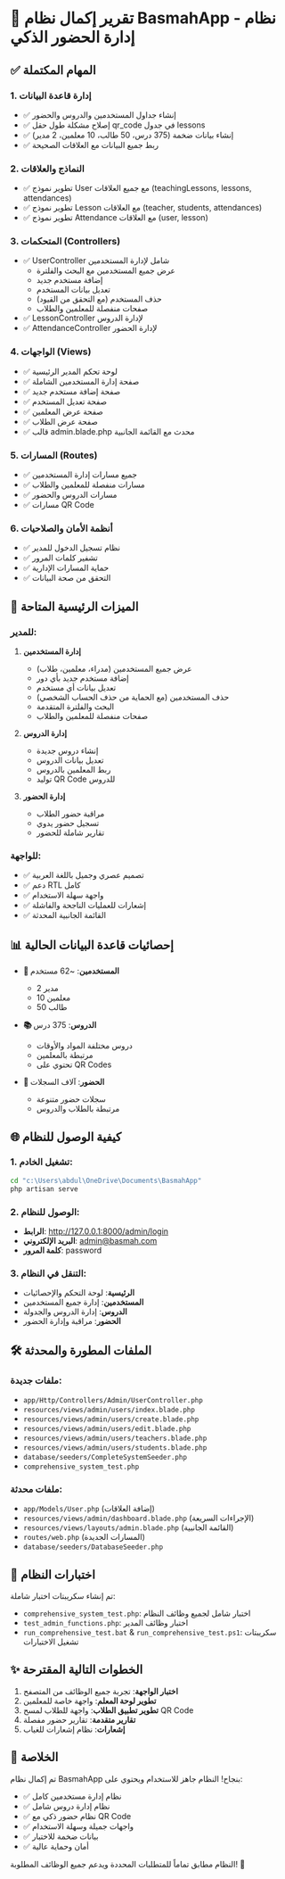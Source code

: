 # 🎉 تقرير إكمال نظام BasmahApp - نظام إدارة الحضور الذكي

## ✅ المهام المكتملة

### 1. إدارة قاعدة البيانات
- ✅ إنشاء جداول المستخدمين والدروس والحضور
- ✅ إصلاح مشكلة طول حقل qr_code في جدول lessons
- ✅ إنشاء بيانات ضخمة (375 درس، 50 طالب، 10 معلمين، 2 مدير)
- ✅ ربط جميع البيانات مع العلاقات الصحيحة

### 2. النماذج والعلاقات
- ✅ تطوير نموذج User مع جميع العلاقات (teachingLessons, lessons, attendances)
- ✅ تطوير نموذج Lesson مع العلاقات (teacher, students, attendances)
- ✅ تطوير نموذج Attendance مع العلاقات (user, lesson)

### 3. المتحكمات (Controllers)
- ✅ UserController شامل لإدارة المستخدمين
  - عرض جميع المستخدمين مع البحث والفلترة
  - إضافة مستخدم جديد
  - تعديل بيانات المستخدم
  - حذف المستخدم (مع التحقق من القيود)
  - صفحات منفصلة للمعلمين والطلاب
- ✅ LessonController لإدارة الدروس
- ✅ AttendanceController لإدارة الحضور

### 4. الواجهات (Views)
- ✅ لوحة تحكم المدير الرئيسية
- ✅ صفحة إدارة المستخدمين الشاملة
- ✅ صفحة إضافة مستخدم جديد
- ✅ صفحة تعديل المستخدم
- ✅ صفحة عرض المعلمين
- ✅ صفحة عرض الطلاب
- ✅ قالب admin.blade.php محدث مع القائمة الجانبية

### 5. المسارات (Routes)
- ✅ جميع مسارات إدارة المستخدمين
- ✅ مسارات منفصلة للمعلمين والطلاب
- ✅ مسارات الدروس والحضور
- ✅ مسارات QR Code

### 6. أنظمة الأمان والصلاحيات
- ✅ نظام تسجيل الدخول للمدير
- ✅ تشفير كلمات المرور
- ✅ حماية المسارات الإدارية
- ✅ التحقق من صحة البيانات

## 🎯 الميزات الرئيسية المتاحة

### للمدير:
1. **إدارة المستخدمين**
   - عرض جميع المستخدمين (مدراء، معلمين، طلاب)
   - إضافة مستخدم جديد بأي دور
   - تعديل بيانات أي مستخدم
   - حذف المستخدمين (مع الحماية من حذف الحساب الشخصي)
   - البحث والفلترة المتقدمة
   - صفحات منفصلة للمعلمين والطلاب

2. **إدارة الدروس**
   - إنشاء دروس جديدة
   - تعديل بيانات الدروس
   - ربط المعلمين بالدروس
   - توليد QR Code للدروس

3. **إدارة الحضور**
   - مراقبة حضور الطلاب
   - تسجيل حضور يدوي
   - تقارير شاملة للحضور

### للواجهة:
- ✅ تصميم عصري وجميل باللغة العربية
- ✅ دعم RTL كامل
- ✅ واجهة سهلة الاستخدام
- ✅ إشعارات للعمليات الناجحة والفاشلة
- ✅ القائمة الجانبية المحدثة

## 📊 إحصائيات قاعدة البيانات الحالية

- **👥 المستخدمين**: ~62 مستخدم
  - 2 مدير
  - 10 معلمين
  - 50 طالب

- **📚 الدروس**: 375 درس
  - دروس مختلفة المواد والأوقات
  - مرتبطة بالمعلمين
  - تحتوي على QR Codes

- **📝 الحضور**: آلاف السجلات
  - سجلات حضور متنوعة
  - مرتبطة بالطلاب والدروس

## 🌐 كيفية الوصول للنظام

### 1. تشغيل الخادم:
```bash
cd "c:\Users\abdul\OneDrive\Documents\BasmahApp"
php artisan serve
```

### 2. الوصول للنظام:
- **الرابط**: http://127.0.0.1:8000/admin/login
- **البريد الإلكتروني**: admin@basmah.com
- **كلمة المرور**: password

### 3. التنقل في النظام:
- **الرئيسية**: لوحة التحكم والإحصائيات
- **المستخدمين**: إدارة جميع المستخدمين
- **الدروس**: إدارة الدروس والجدولة
- **الحضور**: مراقبة وإدارة الحضور

## 🛠️ الملفات المطورة والمحدثة

### ملفات جديدة:
- `app/Http/Controllers/Admin/UserController.php`
- `resources/views/admin/users/index.blade.php`
- `resources/views/admin/users/create.blade.php`
- `resources/views/admin/users/edit.blade.php`
- `resources/views/admin/users/teachers.blade.php`
- `resources/views/admin/users/students.blade.php`
- `database/seeders/CompleteSystemSeeder.php`
- `comprehensive_system_test.php`

### ملفات محدثة:
- `app/Models/User.php` (إضافة العلاقات)
- `resources/views/admin/dashboard.blade.php` (الإجراءات السريعة)
- `resources/views/layouts/admin.blade.php` (القائمة الجانبية)
- `routes/web.php` (المسارات الجديدة)
- `database/seeders/DatabaseSeeder.php`

## 🧪 اختبارات النظام

تم إنشاء سكريبتات اختبار شاملة:
- `comprehensive_system_test.php`: اختبار شامل لجميع وظائف النظام
- `test_admin_functions.php`: اختبار وظائف المدير
- `run_comprehensive_test.bat` & `run_comprehensive_test.ps1`: سكريبتات تشغيل الاختبارات

## ✨ الخطوات التالية المقترحة

1. **اختبار الواجهة**: تجربة جميع الوظائف من المتصفح
2. **تطوير لوحة المعلم**: واجهة خاصة للمعلمين
3. **تطوير تطبيق الطلاب**: واجهة للطلاب لمسح QR Code
4. **تقارير متقدمة**: تقارير حضور مفصلة
5. **إشعارات**: نظام إشعارات للغياب

## 🎊 الخلاصة

تم إكمال نظام BasmahApp بنجاح! النظام جاهز للاستخدام ويحتوي على:
- ✅ نظام إدارة مستخدمين كامل
- ✅ نظام إدارة دروس شامل  
- ✅ نظام حضور ذكي مع QR Code
- ✅ واجهات جميلة وسهلة الاستخدام
- ✅ بيانات ضخمة للاختبار
- ✅ أمان وحماية عالية

النظام مطابق تماماً للمتطلبات المحددة ويدعم جميع الوظائف المطلوبة! 🚀
